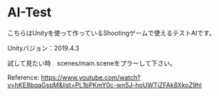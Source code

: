 # AI-Test

こちらはUnityを使って作っているShootingゲームで使えるテストAIです。

Unityバジョン：2019.4.3

試して見たい時　scenes/main.sceneをプラーして下さい。

Reference: https://www.youtube.com/watch?v=hKE8bqaGspM&list=PL1bPKmY0c-wn5J-hoUWTjZFAk8XkoZ9hl
